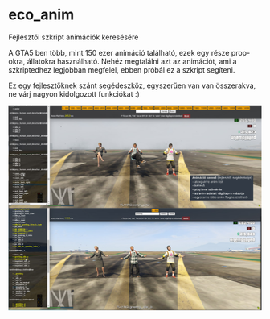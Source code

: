 # eco_anim
Fejlesztői szkript animációk keresésére

A GTA5 ben több, mint 150 ezer animáció található, ezek egy része prop-okra, állatokra használható. Nehéz megtalálni azt az animációt, ami a szkriptedhez legjobban megfelel, ebben próbál ez a szkript segíteni.

Ez egy fejlesztőknek szánt segédeszköz, egyszerűen van van összerakva, ne várj nagyon kidolgozott funkciókat :)

![ecoanim preview](https://github.com/Ekhion76/eco_anim/blob/main/preview_images/eco_anim.jpg)
